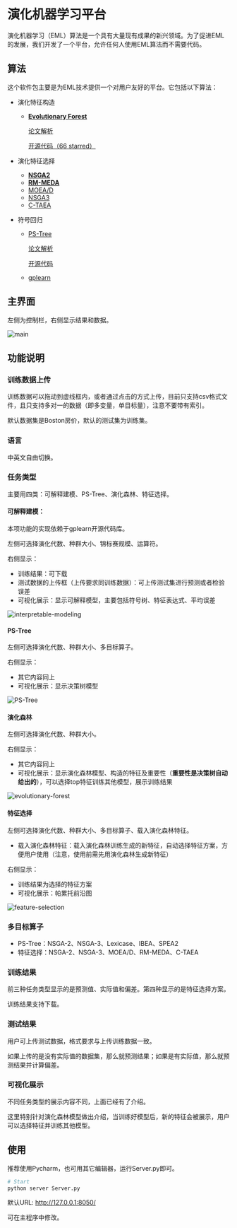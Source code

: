 # 演化机器学习平台

演化机器学习（EML）算法是一个具有大量现有成果的新兴领域。为了促进EML的发展，我们开发了一个平台，允许任何人使用EML算法而不需要代码。

## 算法

这个软件包主要是为EML技术提供一个对用户友好的平台。它包括以下算法：

* 演化特征构造
    
    * [**Evolutionary Forest**](https://ieeexplore.ieee.org/document/9656554)
    
      [论文解析](https://www.zhihu.com/question/367337608/answer/2287992641)
    
      [开源代码（66 starred）](https://github.com/hengzhe-zhang/EvolutionaryForest)
* 演化特征选择
    * [**NSGA2**](https://ieeexplore.ieee.org/document/996017)
    * [**RM-MEDA**](https://ieeexplore.ieee.org/document/4358761)
    * [MOEA/D](https://ieeexplore.ieee.org/document/4358754)
    * [NSGA3](https://ieeexplore.ieee.org/document/6600851)
    * [C-TAEA](https://ieeexplore.ieee.org/document/8413136)
* 符号回归
  * [PS-Tree](https://www.sciencedirect.com/science/article/pii/S2210650222000335)
  
    [论文解析](https://zhuanlan.zhihu.com/p/597166524)
  
    [开源代码](https://github.com/hengzhe-zhang/PS-Tree)
  
  * [gplearn](https://github.com/trevorstephens/gplearn)

## 主界面

左侧为控制栏，右侧显示结果和数据。

![main](./figure/main.png)

## 功能说明

### 训练数据上传

训练数据可以拖动到虚线框内，或者通过点击的方式上传，目前只支持csv格式文件，且只支持多对一的数据（即多变量，单目标量），注意不要带有索引。

默认数据集是Boston房价，默认的测试集为训练集。

### 语言

中英文自由切换。

### 任务类型

主要用四类：可解释建模、PS-Tree、演化森林、特征选择。

#### **可解释建模：**

本项功能的实现依赖于gplearn开源代码库。

左侧可选择演化代数、种群大小、锦标赛规模、运算符。

右侧显示：

- 训练结果：可下载
- 测试数据的上传框（上传要求同训练数据）：可上传测试集进行预测或者检验误差
- 可视化展示：显示可解释模型，主要包括符号树、特征表达式、平均误差

![interpretable-modeling](./figure/interpretable-modeling.png)

#### PS-Tree

左侧可选择演化代数、种群大小、多目标算子。

右侧显示：

- 其它内容同上
- 可视化展示：显示决策树模型

![PS-Tree](./figure/PS-Tree.png)

#### 演化森林

左侧可选择演化代数、种群大小。

右侧显示：

- 其它内容同上
- 可视化展示：显示演化森林模型、构造的特征及重要性（**重要性是决策树自动给出的**），可以选择top特征训练其他模型，展示训练结果

![evolutionary-forest](./figure/evolutionary-forest.png)

#### 特征选择

左侧可选择演化代数、种群大小、多目标算子、载入演化森林特征。

- 载入演化森林特征：载入演化森林训练生成的新特征，自动选择特征方案，方便用户使用（注意，使用前需先用演化森林生成新特征）

右侧显示：

- 训练结果为选择的特征方案
- 可视化展示：帕累托前沿图

![feature-selection](./figure/feature-selection.png)

### 多目标算子

- PS-Tree：NSGA-2、NSGA-3、Lexicase、IBEA、SPEA2
- 特征选择：NSGA-2、NSGA-3、MOEA/D、RM-MEDA、C-TAEA

### 训练结果

前三种任务类型显示的是预测值、实际值和偏差。第四种显示的是特征选择方案。

训练结果支持下载。

### 测试结果

用户可上传测试数据，格式要求与上传训练数据一致。

如果上传的是没有实际值的数据集，那么就预测结果；如果是有实际值，那么就预测结果并计算偏差。

### 可视化展示

不同任务类型的展示内容不同，上面已经有了介绍。

这里特别针对演化森林模型做出介绍，当训练好模型后，新的特征会被展示，用户可以选择特征并训练其他模型。

## 使用

推荐使用Pycharm，也可用其它编辑器，运行Server.py即可。

```bash
# Start
python server Server.py
```

默认URL: http://127.0.0.1:8050/

可在主程序中修改。

